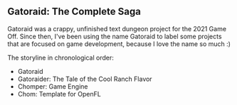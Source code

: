 ## Gatoraid: The Complete Saga

Gatoraid was a crappy, unfinished text dungeon project for the 2021 Game Off. Since then, I've been using the name Gatoraid to label some projects that are focused on game development, because I love the name so much :)


The storyline in chronological order:
- Gatoraid
- Gatoraider: The Tale of the Cool Ranch Flavor
- Chomper: Game Engine
- Chom: Template for OpenFL
